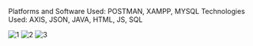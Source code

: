 Platforms and Software Used:
POSTMAN, XAMPP, MYSQL
Technologies Used:
AXIS, JSON, JAVA, HTML, JS, SQL

![1](https://github.com/user-attachments/assets/f88c8e04-e122-42e4-98ad-c39f457b18a9)
![2](https://github.com/user-attachments/assets/d57b3769-2946-4d9c-80e3-ee51cdacaab6)
![3](https://github.com/user-attachments/assets/828a90b0-c971-4d9d-9ed9-60160e39042b)
